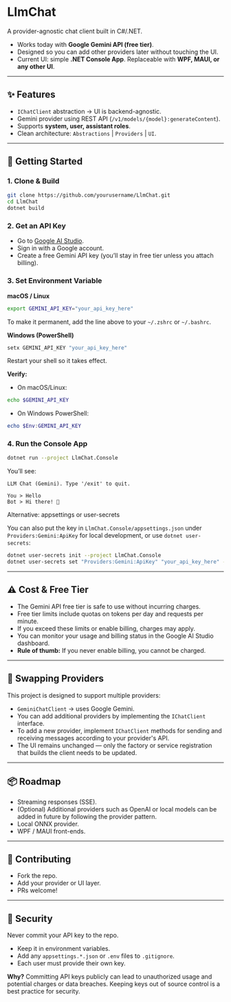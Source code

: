 # LlmChat

A provider-agnostic chat client built in C#/.NET.  
- Works today with **Google Gemini API (free tier)**.  
- Designed so you can add other providers later without touching the UI.  
- Current UI: simple **.NET Console App**. Replaceable with **WPF, MAUI, or any other UI**.

---

## ✨ Features
- `IChatClient` abstraction → UI is backend-agnostic.  
- Gemini provider using REST API (`/v1/models/{model}:generateContent`).  
- Supports **system, user, assistant roles**.  
- Clean architecture: `Abstractions` | `Providers` | `UI`.

---

## 🚀 Getting Started

### 1. Clone & Build
```bash
git clone https://github.com/yourusername/LlmChat.git
cd LlmChat
dotnet build
```

### 2. Get an API Key
- Go to [Google AI Studio](https://studio.google.ai/).
- Sign in with a Google account.
- Create a free Gemini API key (you’ll stay in free tier unless you attach billing).

### 3. Set Environment Variable

**macOS / Linux**

```bash
export GEMINI_API_KEY="your_api_key_here"
```

To make it permanent, add the line above to your `~/.zshrc` or `~/.bashrc`.

**Windows (PowerShell)**

```powershell
setx GEMINI_API_KEY "your_api_key_here"
```

Restart your shell so it takes effect.

**Verify:**

- On macOS/Linux:
```bash
echo $GEMINI_API_KEY
```

- On Windows PowerShell:
```powershell
echo $Env:GEMINI_API_KEY
```

### 4. Run the Console App

```bash
dotnet run --project LlmChat.Console
```

You’ll see:

```
LLM Chat (Gemini). Type '/exit' to quit.

You > Hello
Bot > Hi there! 👋
```

Alternative: appsettings or user-secrets

You can also put the key in `LlmChat.Console/appsettings.json` under `Providers:Gemini:ApiKey` for local development, or use `dotnet user-secrets`:

```bash
dotnet user-secrets init --project LlmChat.Console
dotnet user-secrets set "Providers:Gemini:ApiKey" "your_api_key_here" --project LlmChat.Console
```

---

## ⚠️ Cost & Free Tier

- The Gemini API free tier is safe to use without incurring charges.
- Free tier limits include quotas on tokens per day and requests per minute.
- If you exceed these limits or enable billing, charges may apply.
- You can monitor your usage and billing status in the Google AI Studio dashboard.
- **Rule of thumb:** If you never enable billing, you cannot be charged.

---

## 🔄 Swapping Providers

This project is designed to support multiple providers:

- `GeminiChatClient` → uses Google Gemini.
- You can add additional providers by implementing the `IChatClient` interface.
- To add a new provider, implement `IChatClient` methods for sending and receiving messages according to your provider's API.
- The UI remains unchanged — only the factory or service registration that builds the client needs to be updated.

---

## 📦 Roadmap
- Streaming responses (SSE).
- (Optional) Additional providers such as OpenAI or local models can be added in future by following the provider pattern.
- Local ONNX provider.
- WPF / MAUI front-ends.

---

## 🤝 Contributing
- Fork the repo.
- Add your provider or UI layer.
- PRs welcome!

---

## 🔑 Security

Never commit your API key to the repo.  
- Keep it in environment variables.  
- Add any `appsettings.*.json` or `.env` files to `.gitignore`.  
- Each user must provide their own key.

**Why?** Committing API keys publicly can lead to unauthorized usage and potential charges or data breaches. Keeping keys out of source control is a best practice for security.

